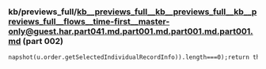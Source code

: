 ### kb/previews_full/kb__previews_full__kb__previews_full__kb__previews_full__flows__time-first__master-only@guest.har.part041.md.part001.md.part001.md.part001.md (part 002)

```md
napshot(u.order.getSelectedIndividualRecordInfo)).length===0);return this.navigationService.serialMode&&this.isFromCheckout||this.isRepeatRecord?this.n
```

```
